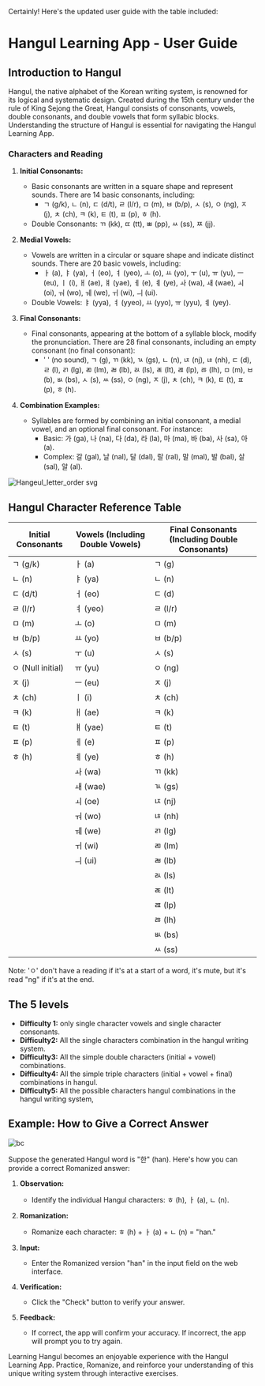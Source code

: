 Certainly! Here's the updated user guide with the table included:

# Hangul Learning App - User Guide

## Introduction to Hangul

Hangul, the native alphabet of the Korean writing system, is renowned for its logical and systematic design. Created during the 15th century under the rule of King Sejong the Great, Hangul consists of consonants, vowels, double consonants, and double vowels that form syllabic blocks. Understanding the structure of Hangul is essential for navigating the Hangul Learning App.

### Characters and Reading

1. **Initial Consonants:**
   - Basic consonants are written in a square shape and represent sounds. There are 14 basic consonants, including:
     - ㄱ (g/k), ㄴ (n), ㄷ (d/t), ㄹ (l/r), ㅁ (m), ㅂ (b/p), ㅅ (s), ㅇ (ng), ㅈ (j), ㅊ (ch), ㅋ (k), ㅌ (t), ㅍ (p), ㅎ (h).
   - Double Consonants: ㄲ (kk), ㄸ (tt), ㅃ (pp), ㅆ (ss), ㅉ (jj).

2. **Medial Vowels:**
   - Vowels are written in a circular or square shape and indicate distinct sounds. There are 20 basic vowels, including:
     - ㅏ (a), ㅑ (ya), ㅓ (eo), ㅕ (yeo), ㅗ (o), ㅛ (yo), ㅜ (u), ㅠ (yu), ㅡ (eu), ㅣ (i), ㅐ (ae), ㅒ (yae), ㅔ (e), ㅖ (ye), ㅘ (wa), ㅙ (wae), ㅚ (oi), ㅝ (wo), ㅞ (we), ㅟ (wi), ㅢ (ui).
   - Double Vowels: ㅑ (yya), ㅕ (yyeo), ㅛ (yyo), ㅠ (yyu), ㅖ (yey).

3. **Final Consonants:**
   - Final consonants, appearing at the bottom of a syllable block, modify the pronunciation. There are 28 final consonants, including an empty consonant (no final consonant):
     - ' ' (no sound), ㄱ (g), ㄲ (kk), ㄳ (gs), ㄴ (n), ㄵ (nj), ㄶ (nh), ㄷ (d), ㄹ (l), ㄺ (lg), ㄻ (lm), ㄼ (lb), ㄽ (ls), ㄾ (lt), ㄿ (lp), ㅀ (lh), ㅁ (m), ㅂ (b), ㅄ (bs), ㅅ (s), ㅆ (ss), ㅇ (ng), ㅈ (j), ㅊ (ch), ㅋ (k), ㅌ (t), ㅍ (p), ㅎ (h).

4. **Combination Examples:**
   - Syllables are formed by combining an initial consonant, a medial vowel, and an optional final consonant. For instance:
     - Basic: 가 (ga), 나 (na), 다 (da), 라 (la), 마 (ma), 바 (ba), 사 (sa), 아 (a).
     - Complex: 갈 (gal), 날 (nal), 달 (dal), 랄 (ral), 말 (mal), 발 (bal), 살 (sal), 알 (al).

![Hangeul_letter_order svg](https://github.com/TheOwlSenpai/hangultrainer/assets/45239129/8d1e7054-50a3-4209-af9d-f068c14194e9)

## Hangul Character Reference Table

| Initial Consonants | Vowels (Including Double Vowels) | Final Consonants (Including Double Consonants) |
|--------------------|----------------------------------|-----------------------------------------------|
| ㄱ (g/k)            | ㅏ (a)                            | ㄱ (g)                                        |
| ㄴ (n)              | ㅑ (ya)                           | ㄴ (n)                                        |
| ㄷ (d/t)            | ㅓ (eo)                           | ㄷ (d)                                        |
| ㄹ (l/r)            | ㅕ (yeo)                          | ㄹ (l/r)                                      |
| ㅁ (m)              | ㅗ (o)                            | ㅁ (m)                                        |
| ㅂ (b/p)            | ㅛ (yo)                           | ㅂ (b/p)                                      |
| ㅅ (s)              | ㅜ (u)                            | ㅅ (s)                                        |
| ㅇ (Null initial)   | ㅠ (yu)                           | ㅇ (ng)                                       |
| ㅈ (j)              | ㅡ (eu)                           | ㅈ (j)                                        |
| ㅊ (ch)             | ㅣ (i)                            | ㅊ (ch)                                       |
| ㅋ (k)              | ㅐ (ae)                           | ㅋ (k)                                        |
| ㅌ (t)              | ㅒ (yae)                          | ㅌ (t)                                        |
| ㅍ (p)              | ㅔ (e)                            | ㅍ (p)                                        |
| ㅎ (h)              | ㅖ (ye)                           | ㅎ (h)                                        |
|                    | ㅘ (wa)                           | ㄲ (kk)                                       |
|                    | ㅙ (wae)                          | ㄳ (gs)                                       |
|                    | ㅚ (oe)                           | ㄵ (nj)                                       |
|                    | ㅝ (wo)                           | ㄶ (nh)                                       |
|                    | ㅞ (we)                           | ㄺ (lg)                                       |
|                    | ㅟ (wi)                           | ㄻ (lm)                                       |
|                    | ㅢ (ui)                           | ㄼ (lb)                                       |
|                    |                                  | ㄽ (ls)                                       |
|                    |                                  | ㄾ (lt)                                       |
|                    |                                  | ㄿ (lp)                                       |
|                    |                                  | ㅀ (lh)                                       |
|                    |                                  | ㅄ (bs)                                       |
|                    |                                  | ㅆ (ss)                                       |

Note: 'ㅇ' don't have a reading if it's at a start of a word, it's mute, but it's read "ng" if it's at the end.

## The 5 levels

- **Difficulty 1:** only single character vowels and single character consonants.
- **Difficulty2:** All the single characters combination in the hangul writing system.
- **Difficulty3:** All the simple double characters (initial + vowel) combinations.
- **Difficulty4:** All the simple triple characters (initial + vowel + final) combinations in hangul.
- **Difficulty5:** All the possible characters hangul combinations in the hangul writing system,

## Example: How to Give a Correct Answer

![bc](https://github.com/TheOwlSenpai/hangultrainer/assets/45239129/4c4cd6a2-f9de-4dc4-9a4e-9e82b7660411)

Suppose the generated Hangul word is "한" (han). Here's how you can provide a correct Romanized answer:

1. **Observation:**
   - Identify the individual Hangul characters: ㅎ (h), ㅏ (a), ㄴ (n).

2. **Romanization:**
   - Romanize each character: ㅎ (h) + ㅏ (a) + ㄴ (n) = "han."

3. **Input:**
   - Enter the Romanized version "han" in the input field on the web interface.

4. **Verification:**
   - Click the "Check" button to verify your answer.

5. **Feedback:**
   - If correct, the app will confirm your accuracy. If incorrect, the app will prompt you to try again.

Learning Hangul becomes an enjoyable experience with the Hangul Learning App. Practice, Romanize, and reinforce your understanding of this unique writing system through interactive exercises.
